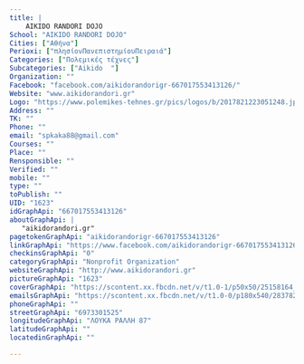 ```yaml
---
title: |
    AIKIDO RANDORI DOJO
School: "AIKIDO RANDORI DOJO"
Cities: ["Αθήνα"]
Perioxi: ["πλησίονΠανεπιστημίουΠειραιά"]
Categories: ["Πολεμικές τέχνες"]
Subcategories: ["Aikido  "]
Organization: ""
Facebook: "facebook.com/aikidorandorigr-667017553413126/"
Website: "www.aikidorandori.gr"
Logo: "https://www.polemikes-tehnes.gr/pics/logos/b/2017821223051248.jpg"
Address: ""
TK: ""
Phone: ""
email: "spkaka88@gmail.com"
Courses: ""
Place: ""
Rensponsible: ""
Verified: ""
mobile: ""
type: ""
toPublish: ""
UID: "1623"
idGraphApi: "667017553413126"
aboutGraphApi: | 
   "aikidorandori.gr"
pagetokenGraphApi: "aikidorandorigr-667017553413126"
linkGraphApi: "https://www.facebook.com/aikidorandorigr-667017553413126/"
checkinsGraphApi: "0"
categoryGraphApi: "Nonprofit Organization"
websiteGraphApi: "http://www.aikidorandori.gr"
pictureGraphApi: "1623"
coverGraphApi: "https://scontent.xx.fbcdn.net/v/t1.0-1/p50x50/25158164_1487025101412363_918850591872719236_n.jpg?oh=0c8b5896dc6ebb9c6aac717bab97cfc5&amp;oe=5B422F4C"
emailsGraphApi: "https://scontent.xx.fbcdn.net/v/t1.0-0/p180x540/28378288_1563544277093778_1904704678910989758_n.jpg?oh=0ad1398d9cdb5f073197c24754cdd172&amp;oe=5B4D40A9"
phoneGraphApi: ""
streetGraphApi: "6973301525"
longitudeGraphApi: "ΛΟΥΚΑ ΡΑΛΛΗ 87"
latitudeGraphApi: ""
locatedinGraphApi: ""

---
```




